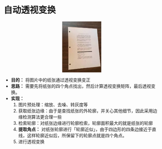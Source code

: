 # 自动透视变换

<p style="text-align:center;"><img src="../../image/computerVision/perspectivePaper.jpg" width="25%" align="middle" /></p>

- **目的：** 将图片中的纸张通过透视变换变正
- **思路：** 需要先将纸张的四个角点找出，然后计算透视变换矩阵，最后透视变换。
- **实现：**
    1. 图片预处理：缩放、去噪、转灰度等
    2. 获取纸张边缘：由于是查找纸张的外轮廓，并关心其他细节，因此采用边缘检测算法更合理一些
    3. 检索轮廓：对纸张边缘进行轮廓检索，轮廓面积最大的就是纸张的轮廓
    4. **提取角点：** 对纸张轮廓进行「轮廓近似」，由于四边形的四条边接近于直线，这样轮廓近似后，所保留下的轮廓点就是四个角点。
    5. 进行透视变换
    